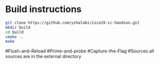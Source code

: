 # Build instructions
```sh
git clone https://github.com/yshalabi/isca19-cc-handson.git
mkdir build
cd build
cmake ..
make
```
#Flush-and-Reload
#Prime-and-probe
#Capture-the-Flag
#Sources
all sources are in the external directory
